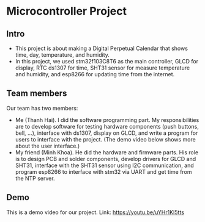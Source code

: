 # Microcontroller Project

## Intro
- This project is about making a Digital Perpetual Calendar that shows time, day, temperature, and humidity.
- In this project, we used stm32f103C8T6 as the main controller, GLCD for display, RTC ds1307 for time, SHT31 sensor for measure temperature and humidity, and esp8266 for updating time from the internet.

## Team members
Our team has two members:
- Me (Thanh Hai). I did the software programming part. My responsibilities are to develop software for testing hardware components (push buttons, bell, ...), interface with ds1307, display on GLCD, and write a program for users to interface with the project. (The demo video below shows more about the user interface.)
- My friend (Minh Khoa). He did the hardware and firmware parts. His role is to design PCB and solder components, develop drivers for GLCD and SHT31, interface with the SHT31 sensor using I2C communication, and program esp8266 to interface with stm32 via UART and get time from the NTP server.

## Demo
This is a demo video for our project.
Link: https://youtu.be/uYHr1KI5tts
